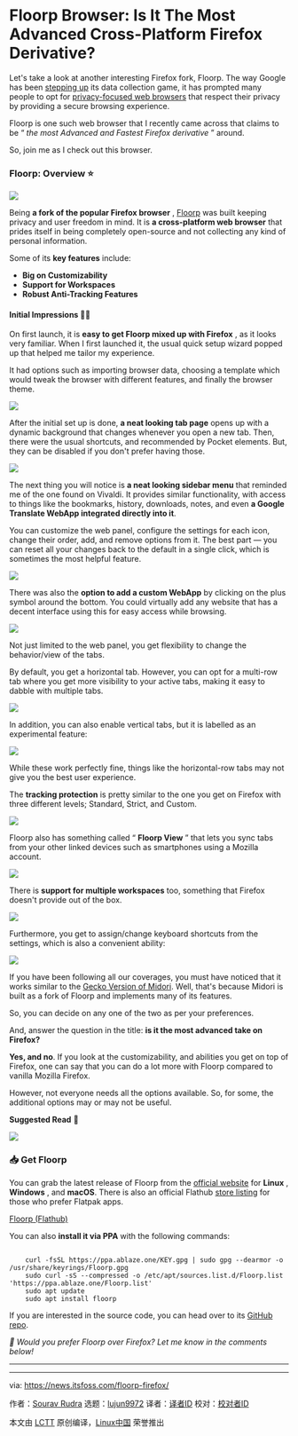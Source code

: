 [#]: subject: "Floorp Browser: Is It The Most Advanced Cross-Platform Firefox Derivative?"
[#]: via: "https://news.itsfoss.com/floorp-firefox/"
[#]: author: "Sourav Rudra https://news.itsfoss.com/author/sourav/"
[#]: collector: "lujun9972/lctt-scripts-1700446145"
[#]: translator: " "
[#]: reviewer: " "
[#]: publisher: " "
[#]: url: " "

Floorp Browser: Is It The Most Advanced Cross-Platform Firefox Derivative?
======
Let's take a look at another interesting Firefox fork, Floorp.
The way Google has been [stepping up][1] its data collection game, it has prompted many people to opt for [privacy-focused web browsers][2] that respect their privacy by providing a secure browsing experience.

Floorp is one such web browser that I recently came across that claims to be “ _the most Advanced and Fastest Firefox derivative_ ” around.

So, join me as I check out this browser.

### Floorp: Overview ⭐

![][3]

Being **a fork of the popular Firefox browser** , [Floorp][4] was built keeping privacy and user freedom in mind. It is **a cross-platform web browser** that prides itself in being completely open-source and not collecting any kind of personal information.

Some of its **key features** include:

  * **Big on Customizability**
  * **Support for Workspaces**
  * **Robust Anti-Tracking Features**



#### Initial Impressions 👨‍💻

On first launch, it is **easy to get Floorp mixed up with Firefox** , as it looks very familiar. When I first launched it, the usual quick setup wizard popped up that helped me tailor my experience.

It had options such as importing browser data, choosing a template which would tweak the browser with different features, and finally the browser theme.

![][5]

After the initial set up is done, **a neat looking tab page** opens up with a dynamic background that changes whenever you open a new tab. Then, there were the usual shortcuts, and recommended by Pocket elements. But, they can be disabled if you don't prefer having those.

![][6]

The next thing you will notice is **a neat looking sidebar menu** that reminded me of the one found on Vivaldi. It provides similar functionality, with access to things like the bookmarks, history, downloads, notes, and even **a Google Translate WebApp integrated directly into it**.

You can customize the web panel, configure the settings for each icon, change their order, add, and remove options from it. The best part — you can reset all your changes back to the default in a single click, which is sometimes the most helpful feature.

![][7]

There was also the **option to add a custom WebApp** by clicking on the plus symbol around the bottom. You could virtually add any website that has a decent interface using this for easy access while browsing.

![][8]

Not just limited to the web panel, you get flexibility to change the behavior/view of the tabs.

By default, you get a horizontal tab. However, you can opt for a multi-row tab where you get more visibility to your active tabs, making it easy to dabble with multiple tabs.

![][9]

In addition, you can also enable vertical tabs, but it is labelled as an experimental feature:

![][10]

While these work perfectly fine, things like the horizontal-row tabs may not give you the best user experience.

The **tracking protection** is pretty similar to the one you get on Firefox with three different levels; Standard, Strict, and Custom.

![][11]

Floorp also has something called “ **Floorp View** ” that lets you sync tabs from your other linked devices such as smartphones using a Mozilla account.

![][12]

There is **support for multiple workspaces** too, something that Firefox doesn't provide out of the box.

![][13]

Furthermore, you get to assign/change keyboard shortcuts from the settings, which is also a convenient ability:

![][14]

If you have been following all our coverages, you must have noticed that it works similar to the [Gecko Version of Midori][15]. Well, that's because Midori is built as a fork of Floorp and implements many of its features.

So, you can decide on any one of the two as per your preferences.

And, answer the question in the title: **is it the most advanced take on Firefox?**

**Yes, and no**. If you look at the customizability, and abilities you get on top of Firefox, one can say that you can do a lot more with Floorp compared to vanilla Mozilla Firefox.

However, not everyone needs all the options available. So, for some, the additional options may or may not be useful.

**Suggested Read** 📖

![][16]

### 📥 Get Floorp

You can grab the latest release of Floorp from the [official website][17] for **Linux** , **Windows** , and **macOS**. There is also an official Flathub [store listing][18] for those who prefer Flatpak apps.

[Floorp (Flathub)][18]

You can also **install it via PPA** with the following commands:

```

    curl -fsSL https://ppa.ablaze.one/KEY.gpg | sudo gpg --dearmor -o /usr/share/keyrings/Floorp.gpg
    sudo curl -sS --compressed -o /etc/apt/sources.list.d/Floorp.list 'https://ppa.ablaze.one/Floorp.list'
    sudo apt update
    sudo apt install floorp

```

If you are interested in the source code, you can head over to its [GitHub repo][19].

_💬 Would you prefer Floorp over Firefox? Let me know in the comments below!_

* * *

--------------------------------------------------------------------------------

via: https://news.itsfoss.com/floorp-firefox/

作者：[Sourav Rudra][a]
选题：[lujun9972][b]
译者：[译者ID](https://github.com/译者ID)
校对：[校对者ID](https://github.com/校对者ID)

本文由 [LCTT](https://github.com/LCTT/TranslateProject) 原创编译，[Linux中国](https://linux.cn/) 荣誉推出

[a]: https://news.itsfoss.com/author/sourav/
[b]: https://github.com/lujun9972
[1]: https://news.itsfoss.com/google-chrome-incognito-mode/
[2]: https://itsfoss.com/privacy-web-browsers/
[3]: https://news.itsfoss.com/content/images/2024/01/Floorp_a-1.png
[4]: https://floorp.app/en/
[5]: https://news.itsfoss.com/content/images/2024/01/Floorp_b.png
[6]: https://news.itsfoss.com/content/images/2024/01/Floorp_c.png
[7]: https://news.itsfoss.com/content/images/2024/01/floorp-sidepanel.png
[8]: https://news.itsfoss.com/content/images/2024/01/Floorp_d-1.png
[9]: https://news.itsfoss.com/content/images/2024/01/tab-style-floorp-multi-row.png
[10]: https://news.itsfoss.com/content/images/2024/01/floorp-vertical-tab.png
[11]: https://news.itsfoss.com/content/images/2024/01/Floorp_g.png
[12]: https://news.itsfoss.com/content/images/2024/01/Floorp_h.png
[13]: https://news.itsfoss.com/content/images/2024/01/Floorp_f-1.png
[14]: https://news.itsfoss.com/content/images/2024/01/custom-keyboard-shortcuts-firefox.png
[15]: https://news.itsfoss.com/midori-11/
[16]: https://itsfoss.com/content/images/size/w256h256/2022/12/android-chrome-192x192.png
[17]: https://floorp.app/en/download/
[18]: https://flathub.org/apps/one.ablaze.floorp
[19]: https://github.com/floorp-Projects/floorp/
